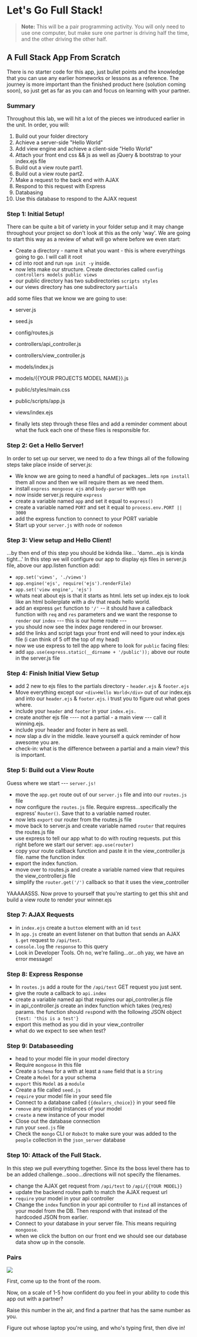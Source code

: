 # Let's Go Full Stack!

>**Note:** This will be a pair programming activity.  You will only need to use one computer, but make sure one partner is driving half the time, and the other driving the other half.

## A Full Stack App From Scratch

There is no starter code for this app, just bullet points and the knowledge that you can use any earlier homeworks or lessons as a reference.  The journey is more important than the finished product here (solution coming soon), so just get as far as you can and focus on learning with your partner.

### Summary

Throughout this lab, we will hit a lot of the pieces we introduced earlier in the unit.  In order, you will:
1. Build out your folder directory
2. Achieve a server-side "Hello World"
3. Add view engine and achieve a client-side "Hello World"
4. Attach your front end css && js as well as jQuery & bootstrap to your index.ejs file
5. Build out a view route part1.
6. Build out a view route part2.
7. Make a request to the back end with AJAX
8. Respond to this request with Express
9. Databasing
10. Use this database to respond to the AJAX request

### Step 1: Initial Setup!

There can be quite a bit of variety in your folder setup and it may change throughout your project so don't look at this as the only 'way'. We are going to start this way as a review of what will go where before we even start:

- Create a directory - name it what you want - this is where everythings going to go. I will call it root
- cd into root and run `npm init -y` inside.
- now lets make our structure. Create directories called `config controllers models public views`
- our public directory has two subdirectories `scripts styles`
- our views directory has one subdirectory `partials`

add some files that we know we are going to use:
  - server.js
  - seed.js
  - config/routes.js
  - controllers/api_controller.js
  - controllers/view_controller.js
  - models/index.js 
  - models/{{YOUR PROJECTS MODEL NAME}}.js
  - public/styles/main.css
  - public/scripts/app.js
  - views/index.ejs

- finally lets step through these files and add a reminder comment about what the fuck each one of these files is responsible for.

### Step 2: Get a Hello Server!

In order to set up our server, we need to do a few things all of the following steps take place inside of server.js:

- We know we are going to need a handful of packages...lets `npm install` them all now and then we will require them as we need them. 
- install `express mongoose ejs` and `body-parser` with `npm`
- now inside server.js require `express` 
- create a variable named `app` and set it equal to `express()`
- create a variable named `PORT` and set it equal to `process.env.PORT || 3000`
- add the express function to connect to your PORT variable
- Start up your `server.js` with `node` or `nodemon`

### Step 3: View setup and Hello Client!
...by then end of this step you should be kidnda like... 'damn...ejs is kinda tight...'
In this step we will configure our app to display ejs files in server.js file, above our app.listen function add:

- `app.set('views', './views')`
- `app.engine('ejs', require('ejs').renderFile)`
- `app.set('view engine', 'ejs')`
- whats neat about ejs is that it starts as html. lets set up index.ejs to look like an html boilerplate with a div that reads hello world.  
- add an express `get` function to `'/'` -- it should have a calledback function with `req` and `res` parameters and we want the response to `render` our `index` --- this is our home route ---
- you should now see the index page rendered in our browser.
- add the links and script tags your front end will need to your index.ejs file (i can think of 5 off the top of my head)
- now we use express to tell the app where to look for `public` facing files:
- add `app.use(express.static(__dirname + '/public'));` above our route in the server.js file 

### Step 4: Finish Initial View Setup

- add 2 new to ejs files to the partials directory - `header.ejs` & `footer.ejs`
- Move everything except our `<div>Hello World</div>` out of our index.ejs and into our `header.ejs` & `footer.ejs`. i trust you to figure out what goes where.
- include your `header` and `footer` in your `index.ejs.` 
- create another ejs file ---- not a partial - a main view --- call it winning.ejs. 
- include your header and footer in here as well. 
- now slap a div in the middle. leave yourself a quick reminder of how awesome you are.
- check-in: what is the difference between a partial and a main view? this is important. 

### Step 5: Build out a View Route

Guess where we start --- `server.js!`
- move the `app.get` route out of our `server.js` file and into our `routes.js` file
- now configure the `routes.js` file. Require express...specifically the express' `Router()`. Save that to a variable named router.
- now lets `export` our router from the routes.js file
- move back to server.js and create variable named `router` that requires the routes.js file
- use express to tell our app what to do with routing requests. put this right before we start our server: `app.use(router)`
- copy your route callback function and paste it in the view_controller.js file. name the function index
- export the index function.
- move over to routes.js and create a variable named view that requires the view_controller.js file
- simplify the `router.get('/')` callback so that it uses the view_controller

YAAAAASSS. Now prove to yourself that you're starting to get this shit and build a view route to render your winner.ejs

### Step 7: AJAX Requests

- in `index.ejs` create a `button` element with an id `test`
- In `app.js` create an event listener on that button that sends an AJAX `$.get` request to `/api/test`.
- `console.log` the `response` to this query
- Look in Developer Tools.  Oh no, we're failing...or...oh yay, we have an error message!

### Step 8: Express Response

- In `routes.js` add a route for the `/api/test` GET request you just sent.
- give the route a callback to `api.index`
- create a variable named api that requires our api_controller.js file
- in api_controller.js create an index function which takes (req,res) params. the function should `res`pond with the following JSON object `{test: 'this is a test'}`
- export this method as you did in your view_controller
- what do we expect to see when test?

### Step 9: Databaseeding

- head to your model file in your model directory
- Require `mongoose` in this file
- Create a `Schema` for a with at least a `name` field that is a `String`
- Create a `Model` for a your schema
- `export` this `Model` as a `module`
- Create a file called `seed.js`
- `require` your model file in your seed file
- Connect to a database called `{{dealers_choice}}` in your seed file
- `remove` any existing instances of your model
- `create` a new instance of your model
- Close out the database connection
- run your `seed.js` file
- Check the `mongo` CLI or `Robo3t` to make sure your  was added to the `people` collection in the `json_server` database

### Step 10: Attack of the Full Stack.
In this step we pull everything together. Since its the boss level there has to be an added challenge...sooo...directions will not specify the filenames.
- change the AJAX get request from `/api/test` to `/api/{{YOUR MODEL}}`
- update the backend routes path to match the AJAX request url
- `require` your model in your api controller
- Change the `index` function in your api controller to `find` all instances of your model from the DB. Then respond with that instead of the hardcoded JSON from earlier.
- Connect to your database in your server file. This means requiring `mongoose`.
- when we click the button on our front end we should see our database data show up in the console.



### Pairs

![](team_awesome.jpg)

First, come up to the front of the room.

Now, on a scale of 1-5 how confident do you feel in your ability to code this app out with a partner?

Raise this number in the air, and find a partner that has the same number as you.

Figure out whose laptop you're using, and who's typing first, then dive in!


